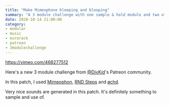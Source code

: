 ```yaml
---
title: "Make Mimeophone bleeping and blooping"
summary: "A 3 module challenge with one sample & hold module and two of your choice"
date: 2020-10-14 21:00:00
category:
- modular
- music
- eurorack
- patreon
- 3modulechallenge
---
```


https://vimeo.com/468277512

Here's a new 3 module challenge from [@DivKid](https://www.twitter.com/DivKid)'s Patreon community.

In this patch, I used [Mimeophon](https://makenoisemusic.com/modules/mimeophon), [RND Steps](https://divkidvideo.com/rnd-step-the-third-divkid-eurorack-module/) and [øchd](https://www.instruomodular.com/product/ochd/).

Very nice sounds are generated in this patch. It's definitely something to sample and use of.

